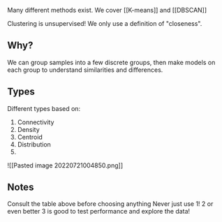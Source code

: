 Many different methods exist. We cover [[K-means]] and [[DBSCAN]]


Clustering is unsupervised! We only use a definition of "closeness".


## Why?
We can group samples into a few discrete groups, then make models on each group to understand similarities and differences.



## Types
Different types based on:

1. Connectivity
2. Density
3. Centroid
4. Distribution
5. 
![[Pasted image 20220721004850.png]]



## Notes
Consult the table above before choosing anything
Never just use 1! 2 or even better 3 is good to test performance and explore the data!
